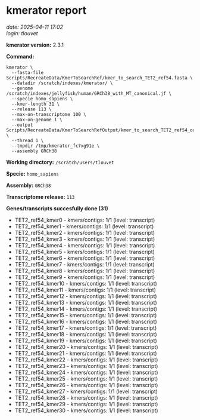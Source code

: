 # kmerator report
*date: 2025-04-11 17:02*  
*login: tlouvet*

**kmerator version:** 2.3.1

**Command:**

```
kmerator \
  --fasta-file Scripts/RecreateData/KmerToSearchRef/kmer_to_search_TET2_ref54.fasta \
  --datadir /scratch/indexes/kmerator/ \
  --genome /scratch/indexes/jellyfish/human/GRCh38_with_MT_canonical.jf \
  --specie homo_sapiens \
  --kmer-length 31 \
  --release 113 \
  --max-on-transcriptome 100 \
  --max-on-genome 1 \
  --output Scripts/RecreateData/KmerToSearchRefOutput/kmer_to_search_TET2_ref54_output \
  --thread 1 \
  --tmpdir /tmp/kmerator_fc7xg91e \
  --assembly GRCh38
```

**Working directory:** `/scratch/users/tlouvet`

**Specie:** `homo_sapiens`

**Assembly:** `GRCh38`

**Transcriptome release:** `113`

**Genes/transcripts succesfully done (31)**

- TET2_ref54_kmer0 - kmers/contigs: 1/1 (level: transcript)
- TET2_ref54_kmer1 - kmers/contigs: 1/1 (level: transcript)
- TET2_ref54_kmer2 - kmers/contigs: 1/1 (level: transcript)
- TET2_ref54_kmer3 - kmers/contigs: 1/1 (level: transcript)
- TET2_ref54_kmer4 - kmers/contigs: 1/1 (level: transcript)
- TET2_ref54_kmer5 - kmers/contigs: 1/1 (level: transcript)
- TET2_ref54_kmer6 - kmers/contigs: 1/1 (level: transcript)
- TET2_ref54_kmer7 - kmers/contigs: 1/1 (level: transcript)
- TET2_ref54_kmer8 - kmers/contigs: 1/1 (level: transcript)
- TET2_ref54_kmer9 - kmers/contigs: 1/1 (level: transcript)
- TET2_ref54_kmer10 - kmers/contigs: 1/1 (level: transcript)
- TET2_ref54_kmer11 - kmers/contigs: 1/1 (level: transcript)
- TET2_ref54_kmer12 - kmers/contigs: 1/1 (level: transcript)
- TET2_ref54_kmer13 - kmers/contigs: 1/1 (level: transcript)
- TET2_ref54_kmer14 - kmers/contigs: 1/1 (level: transcript)
- TET2_ref54_kmer15 - kmers/contigs: 1/1 (level: transcript)
- TET2_ref54_kmer16 - kmers/contigs: 1/1 (level: transcript)
- TET2_ref54_kmer17 - kmers/contigs: 1/1 (level: transcript)
- TET2_ref54_kmer18 - kmers/contigs: 1/1 (level: transcript)
- TET2_ref54_kmer19 - kmers/contigs: 1/1 (level: transcript)
- TET2_ref54_kmer20 - kmers/contigs: 1/1 (level: transcript)
- TET2_ref54_kmer21 - kmers/contigs: 1/1 (level: transcript)
- TET2_ref54_kmer22 - kmers/contigs: 1/1 (level: transcript)
- TET2_ref54_kmer23 - kmers/contigs: 1/1 (level: transcript)
- TET2_ref54_kmer24 - kmers/contigs: 1/1 (level: transcript)
- TET2_ref54_kmer25 - kmers/contigs: 1/1 (level: transcript)
- TET2_ref54_kmer26 - kmers/contigs: 1/1 (level: transcript)
- TET2_ref54_kmer27 - kmers/contigs: 1/1 (level: transcript)
- TET2_ref54_kmer28 - kmers/contigs: 1/1 (level: transcript)
- TET2_ref54_kmer29 - kmers/contigs: 1/1 (level: transcript)
- TET2_ref54_kmer30 - kmers/contigs: 1/1 (level: transcript)
